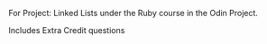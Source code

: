 For Project: Linked Lists under the Ruby course in the Odin Project.

Includes Extra Credit questions
